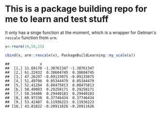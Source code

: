 This is a package building repo for me to learn and test stuff
================

It only has a singe function at the moment, which is a wrapper for Gelman's `rescale` function from `arm`.

``` r
x<-rnorm(10,50,15)

cbind(x, arm::rescale(x), PackageBuildLearning::my_scale(x))
```

    ##              x                        
    ##  [1,] 11.69170 -1.30761347 -1.30761347
    ##  [2,] 61.22432  0.38604745  0.38604745
    ##  [3,] 47.26297 -0.09133075 -0.09133075
    ##  [4,] 51.49706  0.05344479  0.05344479
    ##  [5,] 52.41284  0.08475813  0.08475813
    ##  [6,] 58.49083  0.29258171  0.29258171
    ##  [7,] 58.54406  0.29440183  0.29440183
    ##  [8,] 60.97330  0.37746434  0.37746434
    ##  [9,] 53.42487  0.11936223  0.11936223
    ## [10,] 43.81822 -0.20911626 -0.20911626
